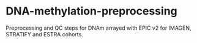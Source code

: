 # DNA-methylation-preprocessing
Preprocessing and QC steps for DNAm arrayed with EPIC v2 for IMAGEN, STRATIFY and ESTRA cohorts.
